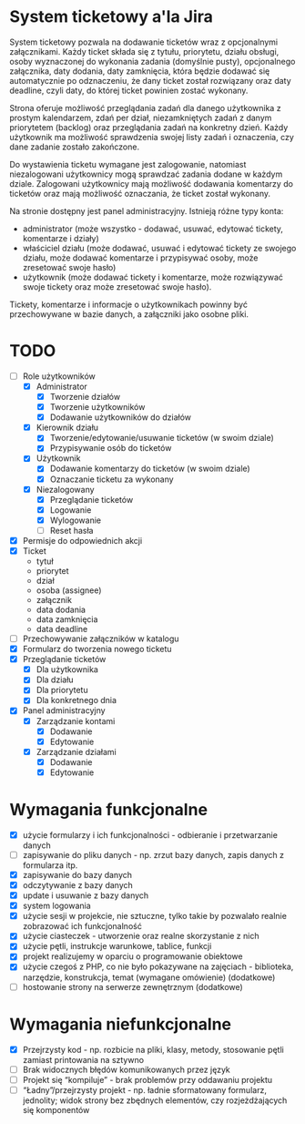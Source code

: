# System ticketowy a'la Jira

System ticketowy pozwala na dodawanie ticketów wraz z opcjonalnymi załącznikami.
Każdy ticket składa się z tytułu, priorytetu, działu obsługi, osoby wyznaczonej do wykonania zadania (domyślnie pusty), opcjonalnego załącznika, daty dodania, daty zamknięcia, która będzie dodawać się automatycznie po odznaczeniu, że dany ticket został rozwiązany oraz daty deadline, czyli daty, do której ticket powinien zostać wykonany.

Strona oferuje możliwość przeglądania zadań dla danego użytkownika z prostym kalendarzem, zdań per dział, niezamkniętych zadań z danym priorytetem (backlog) oraz przeglądania zadań na konkretny dzień.
Każdy użytkownik ma możliwość sprawdzenia swojej listy zadań i oznaczenia, czy dane zadanie zostało zakończone.

Do wystawienia ticketu wymagane jest zalogowanie, natomiast niezalogowani użytkownicy mogą sprawdzać zadania dodane w każdym dziale. Zalogowani użytkownicy mają możliwość dodawania komentarzy do ticketów oraz mają możliwość oznaczania, że ticket został wykonany.

Na stronie dostępny jest panel administracyjny. Istnieją różne typy konta:
- administrator (może wszystko - dodawać, usuwać, edytować tickety, komentarze i działy)
- właściciel działu (może dodawać, usuwać i edytować tickety ze swojego działu, może dodawać komentarze i przypisywać osoby, może zresetować swoje hasło)
- użytkownik (może dodawać tickety i komentarze, może rozwiązywać swoje tickety oraz może zresetować swoje hasło).

Tickety, komentarze i informacje o użytkownikach powinny być przechowywane w bazie danych, a załączniki jako osobne pliki.

# TODO

- [ ] Role użytkowników
  - [x] Administrator
    - [x] Tworzenie działów
    - [x] Tworzenie użytkowników
    - [x] Dodawanie użytkowników do działów
  - [x] Kierownik działu
    - [x] Tworzenie/edytowanie/usuwanie ticketów (w swoim dziale)
    - [x] Przypisywanie osób do ticketów
  - [x] Użytkownik
    - [x] Dodawanie komentarzy do ticketów (w swoim dziale)
    - [x] Oznaczanie ticketu za wykonany
  - [x] Niezalogowany
    - [x] Przeglądanie ticketów
    - [x] Logowanie
    - [x] Wylogowanie
    - [ ] Reset hasła
- [x] Permisje do odpowiednich akcji
- [x] Ticket
  - tytuł
  - priorytet
  - dział
  - osoba (assignee)
  - załącznik
  - data dodania
  - data zamknięcia
  - data deadline
- [ ] Przechowywanie załączników w katalogu
- [x] Formularz do tworzenia nowego ticketu
- [x] Przeglądanie ticketów
  - [x] Dla użytkownika
  - [x] Dla działu
  - [x] Dla priorytetu
  - [x] Dla konkretnego dnia
- [x] Panel administracyjny
  - [x] Zarządzanie kontami
    - [x] Dodawanie
    - [x] Edytowanie
  - [x] Zarządzanie działami
    - [x] Dodawanie
    - [x] Edytowanie

# Wymagania funkcjonalne
- [x] użycie formularzy i ich funkcjonalności - odbieranie i przetwarzanie danych
- [ ] zapisywanie do pliku danych - np. zrzut bazy danych, zapis danych z formularza itp.
- [x] zapisywanie do bazy danych
- [x] odczytywanie z bazy danych
- [x] update i usuwanie z bazy danych
- [x] system logowania
- [x] użycie sesji w projekcie, nie sztuczne, tylko takie by pozwalało realnie zobrazować ich funkcjonalność
- [x] użycie ciasteczek - utworzenie oraz realne skorzystanie z nich
- [x] użycie pętli, instrukcje warunkowe, tablice, funkcji
- [x] projekt realizujemy w oparciu o programowanie obiektowe
- [x] użycie czegoś z PHP, co nie było pokazywane na zajęciach - biblioteka, narzędzie, konstrukcja, temat (wymagane omówienie) (dodatkowe)
- [ ] hostowanie strony na serwerze zewnętrznym (dodatkowe)

# Wymagania niefunkcjonalne
- [x] Przejrzysty kod - np. rozbicie na pliki, klasy, metody, stosowanie pętli zamiast printowania na sztywno
- [ ] Brak widocznych błędów komunikowanych przez język
- [ ] Projekt się “kompiluje” - brak problemów przy oddawaniu projektu
- [ ] “Ładny”/przejrzysty projekt - np. ładnie sformatowany formularz, jednolity; widok strony bez zbędnych elementów, czy rozjeżdżających się komponentów
